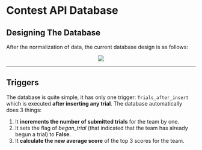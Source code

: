 # Contest API Database
## Designing The Database
After the normalization of data, the current database design is as follows:
<p align= "center"><img src="https://github.com/abdoitman/Contest-API/assets/77892920/8cdf889e-8801-4826-afbf-9f3a43a045a6"></p>

<hr>

## Triggers
The database is quite simple, it has only one trigger: `Trials_after_insert` which is executed **after inserting any trial**. The database automatically does 3 things: <br>
  1. It **increments the number of submitted trials** for the team by one.
  2. It sets the flag of *began_trial* (that indicated that the team has already begun a trial) to **False**.
  3. It **calculate the new average score** of the top 3 scores for the team.
